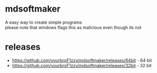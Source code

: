 # mdsoftmaker
A easy way to create simple programs<br>
please note that windows flags this as malicious even though its not<br>
# releases<br>
* https://github.com/yourbroF1zzy/mdsoftmaker/releases/64bit - 64 bit
* https://github.com/yourbroF1zzy/mdsoftmaker/releases/32bit - 32 bit
